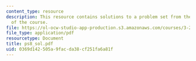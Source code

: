 ```yaml
---
content_type: resource
description: This resource contains solutions to a problem set from the kinetics segment
  of the course.
file: https://ol-ocw-studio-app-production.s3.amazonaws.com/courses/3-205-thermodynamics-and-kinetics-of-materials-fall-2006/0369d142505a9facda38cf251fa6a81f_ps8_sol.pdf
file_type: application/pdf
resourcetype: Document
title: ps8_sol.pdf
uid: 0369d142-505a-9fac-da38-cf251fa6a81f
---
```

